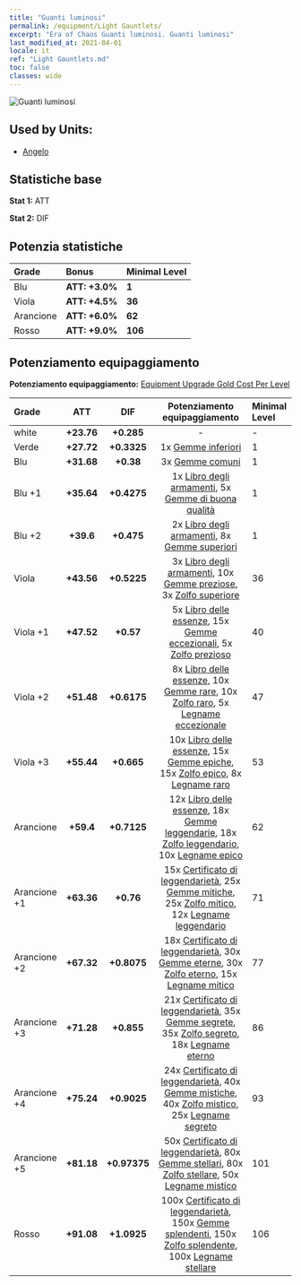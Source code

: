 ```yaml
---
title: "Guanti luminosi"
permalink: /equipment/Light Gauntlets/
excerpt: "Era of Chaos Guanti luminosi. Guanti luminosi"
last_modified_at: 2021-04-01
locale: it
ref: "Light Gauntlets.md"
toc: false
classes: wide
---
```


  ![Guanti luminosi](/images/e/e_1073.png)

## Used by Units:

* [Angelo](/it/units/Angel/) 


## Statistiche base
 **Stat 1:** ATT

 **Stat 2:** DIF

## Potenzia statistiche

  |     Grade    |   Bonus | Minimal Level | 
  |:-------------|:--------|:--------------| 
  | Blu | **ATT: +3.0%** | **1** | 
  | Viola | **ATT: +4.5%** | **36** | 
  | Arancione | **ATT: +6.0%** | **62** | 
  | Rosso | **ATT: +9.0%** | **106** | 


## Potenziamento equipaggiamento
 **Potenziamento equipaggiamento:** [Equipment Upgrade Gold Cost Per Level](/equipment/EquipmentUpgradeCostPerLevel/) 

  |          Grade      | ATT | DIF | Potenziamento equipaggiamento | Minimal Level |
  |:--------------------|:---------:|:---------:|:----------------:|:--------------|
  | white | **+23.76** | **+0.285** | - | - |
  | Verde | **+27.72** | **+0.3325** | 1x [Gemme inferiori](/it/Items/mat_4/) | 1 |
  | Blu | **+31.68** | **+0.38** | 3x [Gemme comuni](/it/Items/mat_10/) | 1 |
  | Blu +1 | **+35.64** | **+0.4275** | 1x [Libro degli armamenti](/it/Items/mat_18/), 5x [Gemme di buona qualità](/it/Items/mat_16/) | 1 |
  | Blu +2 | **+39.6** | **+0.475** | 2x [Libro degli armamenti](/it/Items/mat_25/), 8x [Gemme superiori](/it/Items/mat_23/) | 1 |
  | Viola | **+43.56** | **+0.5225** | 3x [Libro degli armamenti](/it/Items/mat_32/), 10x [Gemme preziose](/it/Items/mat_30/), 3x [Zolfo superiore](/it/Items/mat_22/) | 36 |
  | Viola +1 | **+47.52** | **+0.57** | 5x [Libro delle essenze](/it/Items/mat_39/), 15x [Gemme eccezionali](/it/Items/mat_37/), 5x [Zolfo prezioso](/it/Items/mat_29/) | 40 |
  | Viola +2 | **+51.48** | **+0.6175** | 8x [Libro delle essenze](/it/Items/mat_46/), 10x [Gemme rare](/it/Items/mat_44/), 10x [Zolfo raro](/it/Items/mat_43/), 5x [Legname eccezionale](/it/Items/mat_34/) | 47 |
  | Viola +3 | **+55.44** | **+0.665** | 10x [Libro delle essenze](/it/Items/mat_53/), 15x [Gemme epiche](/it/Items/mat_51/), 15x [Zolfo epico](/it/Items/mat_50/), 8x [Legname raro](/it/Items/mat_41/) | 53 |
  | Arancione | **+59.4** | **+0.7125** | 12x [Libro delle essenze](/it/Items/mat_60/), 18x [Gemme leggendarie](/it/Items/mat_58/), 18x [Zolfo leggendario](/it/Items/mat_57/), 10x [Legname epico](/it/Items/mat_48/) | 62 |
  | Arancione +1 | **+63.36** | **+0.76** | 15x [Certificato di leggendarietà](/it/Items/mat_67/), 25x [Gemme mitiche](/it/Items/mat_65/), 25x [Zolfo mitico](/it/Items/mat_64/), 12x [Legname leggendario](/it/Items/mat_55/) | 71 |
  | Arancione +2 | **+67.32** | **+0.8075** | 18x [Certificato di leggendarietà](/it/Items/mat_74/), 30x [Gemme eterne](/it/Items/mat_72/), 30x [Zolfo eterno](/it/Items/mat_71/), 15x [Legname mitico](/it/Items/mat_62/) | 77 |
  | Arancione +3 | **+71.28** | **+0.855** | 21x [Certificato di leggendarietà](/it/Items/mat_81/), 35x [Gemme segrete](/it/Items/mat_79/), 35x [Zolfo segreto](/it/Items/mat_78/), 18x [Legname eterno](/it/Items/mat_69/) | 86 |
  | Arancione +4 | **+75.24** | **+0.9025** | 24x [Certificato di leggendarietà](/it/Items/mat_88/), 40x [Gemme mistiche](/it/Items/mat_86/), 40x [Zolfo mistico](/it/Items/mat_85/), 25x [Legname segreto](/it/Items/mat_76/) | 93 |
  | Arancione +5 | **+81.18** | **+0.97375** | 50x [Certificato di leggendarietà](/it/Items/mat_95/), 80x [Gemme stellari](/it/Items/mat_93/), 80x [Zolfo stellare](/it/Items/mat_92/), 50x [Legname mistico](/it/Items/mat_83/) | 101 |
  | Rosso | **+91.08** | **+1.0925** | 100x [Certificato di leggendarietà](/it/Items/mat_102/), 150x [Gemme splendenti](/it/Items/mat_100/), 150x [Zolfo splendente](/it/Items/mat_99/), 100x [Legname stellare](/it/Items/mat_90/) | 106 |

